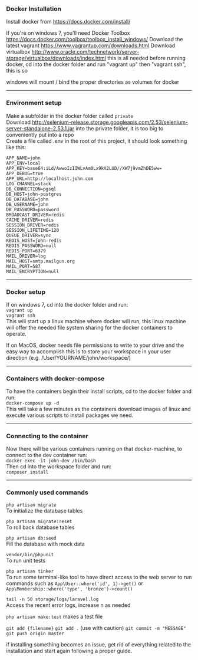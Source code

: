 
### Docker Installation
Install docker from https://docs.docker.com/install/

If you're on windows 7, you'll need Docker Toolbox https://docs.docker.com/toolbox/toolbox_install_windows/
Download the latest vagrant https://www.vagrantup.com/downloads.html
Download virtualbox http://www.oracle.com/technetwork/server-storage/virtualbox/downloads/index.html
this is all needed
before running docker, cd into the docker folder and run "vagrant up" then "vagrant ssh", this is so 

windows will mount / bind the proper directories as volumes for docker

---

### Environment setup

Make a subfolder in the docker folder called `private`  
Download http://selenium-release.storage.googleapis.com/2.53/selenium-server-standalone-2.53.1.jar into the private folder, it is too big to conveniently put into a repo  
Create a file called .env in the root of this project, it should look something like this:  
```
APP_NAME=john  
APP_ENV=local  
APP_KEY=base64:iLd/AwwoIzIIWLvAm0Lx9kX2LUD//XW7j9vmZhDE5ww=  
APP_DEBUG=true  
APP_URL=http://localhost.john.com  
LOG_CHANNEL=stack  
DB_CONNECTION=pgsql  
DB_HOST=john-postgres  
DB_DATABASE=john  
DB_USERNAME=john  
DB_PASSWORD=password  
BROADCAST_DRIVER=redis  
CACHE_DRIVER=redis  
SESSION_DRIVER=redis  
SESSION_LIFETIME=120  
QUEUE_DRIVER=sync  
REDIS_HOST=john-redis  
REDIS_PASSWORD=null  
REDIS_PORT=6379  
MAIL_DRIVER=log  
MAIL_HOST=smtp.mailgun.org  
MAIL_PORT=587  
MAIL_ENCRYPTION=null  
```
---

### Docker setup
If on windows 7, cd into the docker folder and run:  
`vagrant up`  
`vagrant ssh`  
This will start up a linux machine where docker will run, this linux machine will offer the needed file system sharing for the docker containers to operate.  

If on MacOS, docker needs file permissions to write to your drive and the easy way to accomplish this is to store your workspace in your user direction (e.g. /User/YOURNAME/john/workspace/)

---

### Containers with docker-compose
To have the containers begin their install scripts, cd to the docker folder and run:  
`docker-compose up -d`  
This will take a few minutes as the containers download images of linux and execute various scripts to install packages we need.  


---

### Connecting to the container
Now there will be various containers running on that docker-machine, to connect to the dev container run:  
`docker exec -it john-dev /bin/bash`  
Then cd into the workspace folder and run:  
`composer install`  

---

### Commonly used commands
`php artisan migrate`  
To initialize the database tables  
  
`php artisan migrate:reset`  
To roll back database tables  
  
`php artisan db:seed`  
Fill the database with mock data  
  
`vendor/bin/phpunit`  
To run unit tests  
  
`php artisan tinker`  
To run some terminal-like tool to have direct access to the web server to run commands such as `App\User::where('id', 1)->get()` or `App\Membership::where('type', 'bronze')->count()`

`tail -n 50 storage/logs/laravel.log`  
Access the recent error logs, increase n as needed

`php artisan make:test`
makes a test file 

`git add {filename}`
`git add .` (use with caution)
`git commit -m "MESSAGE"`
`git push origin master`



if installing something becomes an issue, get rid of everything related to the installation and start again following a proper guide.